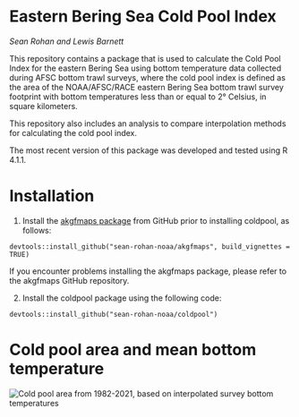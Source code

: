 # Eastern Bering Sea Cold Pool Index
_Sean Rohan and Lewis Barnett_

This repository contains a package that is used to calculate the Cold Pool Index for the eastern Bering Sea using bottom temperature data collected during AFSC bottom trawl surveys, where the cold pool index is defined as the area of the NOAA/AFSC/RACE eastern Bering Sea bottom trawl survey footprint with bottom temperatures less than or equal to 2° Celsius, in square kilometers.

This repository also includes an analysis to compare interpolation methods for calculating the cold pool index.

The most recent version of this package was developed and tested using R 4.1.1.

# Installation

1. Install the [akgfmaps package](https://github.com/sean-rohan-NOAA/akgfmaps) from GitHub prior to installing coldpool, as follows:
```{r}
devtools::install_github("sean-rohan-noaa/akgfmaps", build_vignettes = TRUE)
```

If you encounter problems installing the akgfmaps package, please refer to the akgfmaps GitHub repository.

2. Install the coldpool package using the following code:
```{r}
devtools::install_github("sean-rohan-noaa/coldpool")
```
# Cold pool area and mean bottom temperature

![Cold pool area from 1982-2021, based on interpolated survey bottom temperatures](./blob/main/plots/coldpool_with_area.png)

